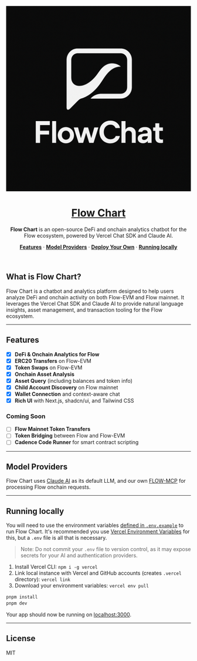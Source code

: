 <a href="https://flowchart.app/">
  <img alt="Flow Chart: DeFi & Onchain Analysis for Flow" src="public/images/logo_large_text.png">
  <h1 align="center">Flow Chart</h1>
</a>

<p align="center">
  <strong>Flow Chart</strong> is an open-source DeFi and onchain analytics chatbot for the Flow ecosystem, powered by Vercel Chat SDK and Claude AI.
</p>

<p align="center">
  <a href="#features"><strong>Features</strong></a> ·
  <a href="#model-providers"><strong>Model Providers</strong></a> ·
  <a href="#deploy-your-own"><strong>Deploy Your Own</strong></a> ·
  <a href="#running-locally"><strong>Running locally</strong></a>
</p>
<br/>

## What is Flow Chart?

Flow Chart is a chatbot and analytics platform designed to help users analyze DeFi and onchain activity on both Flow-EVM and Flow mainnet. It leverages the Vercel Chat SDK and Claude AI to provide natural language insights, asset management, and transaction tooling for the Flow ecosystem.

---

## Features

- [x] **DeFi & Onchain Analytics for Flow**
- [x] **ERC20 Transfers** on Flow-EVM
- [x] **Token Swaps** on Flow-EVM
- [x] **Onchain Asset Analysis**
- [x] **Asset Query** (including balances and token info)
- [x] **Child Account Discovery** on Flow mainnet
- [x] **Wallet Connection** and context-aware chat
- [x] **Rich UI** with Next.js, shadcn/ui, and Tailwind CSS

### Coming Soon

- [ ] **Flow Mainnet Token Transfers**
- [ ] **Token Bridging** between Flow and Flow-EVM
- [ ] **Cadence Code Runner** for smart contract scripting

---

## Model Providers

Flow Chart uses [Claude AI](https://www.anthropic.com/) as its default LLM, and our own [FLOW-MCP](https://github.com/Outblock/flow-mcp) for processing Flow onchain requests.

---

## Running locally

You will need to use the environment variables [defined in `.env.example`](.env.example) to run Flow Chart. It's recommended you use [Vercel Environment Variables](https://vercel.com/docs/projects/environment-variables) for this, but a `.env` file is all that is necessary.

> Note: Do not commit your `.env` file to version control, as it may expose secrets for your AI and authentication providers.

1. Install Vercel CLI: `npm i -g vercel`
2. Link local instance with Vercel and GitHub accounts (creates `.vercel` directory): `vercel link`
3. Download your environment variables: `vercel env pull`

```bash
pnpm install
pnpm dev
```

Your app should now be running on [localhost:3000](http://localhost:3000).

---

## License

MIT
